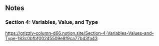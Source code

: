 ## Notes
### Section 4: Variables, Value, and Type
https://grizzly-column-d66.notion.site/Section-4-Variables-Values-and-Type-183c0bfbf00245509e8f9ca77b43fa43